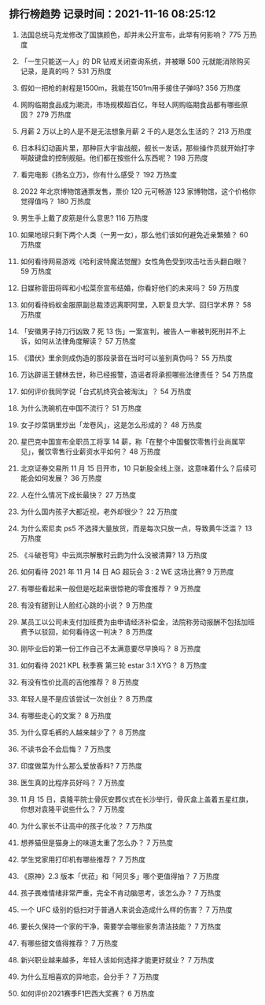 
## 排行榜趋势 记录时间：2021-11-16 08:25:12
  
  1. 法国总统马克龙修改了国旗颜色，却并未公开宣布，此举有何影响？ 775 万热度
    
  2. 「一生只能送一人」的 DR 钻戒关闭查询系统，并被曝 500 元就能消除购买记录，是真的吗？ 531 万热度
    
  3. 假如一把枪的射程是1500m，我能在1501m用手接住子弹吗? 356 万热度
    
  4. 网购临期食品成为潮流，市场规模超百亿，年轻人网购临期食品都有哪些原因？ 279 万热度
    
  5. 月薪 2 万以上的人是不是无法想象月薪 2 千的人是怎么生活的？ 213 万热度
    
  6. 日本科幻动画片里，那种巨大宇宙战舰，舰长一发话，那些操作员就开始打字啊敲键盘的控制舰艇。他们都在按些什么东西呢？ 198 万热度
    
  7. 看完电影《扬名立万》，你有什么感受？ 192 万热度
    
  8. 2022 年北京博物馆通票发售，票价 120 元可畅游 123 家博物馆，这个价格你觉得值吗？ 180 万热度
    
  9. 男生手上戴了皮筋是什么意思? 116 万热度
    
  10. 如果地球只剩下两个人类（一男一女），那么他们该如何避免近亲繁殖？ 60 万热度
    
  11. 如何看待网易游戏《哈利波特魔法觉醒》女性角色受到攻击吐舌头翻白眼？ 59 万热度
    
  12. 日媒称菅田将晖和小松菜奈宣布结婚，你看好他们的未来吗？ 59 万热度
    
  13. 如何看待蚂蚁金服原副总裁漆远离职阿里，入职复旦大学、回归学术界？ 58 万热度
    
  14. 「安徽男子持刀行凶致 7 死 13 伤」一案宣判，被告人一审被判死刑并不上诉，如何从法律角度解读？ 57 万热度
    
  15. 《潜伏》里余则成伪造的那段录音在当时可以鉴别真伪吗？ 55 万热度
    
  16. 万达辟谣王健林去世，称已经报警，造谣者将承担哪些法律责任？ 54 万热度
    
  17. 如何评价我同学说「台式机终究会被淘汰」？ 54 万热度
    
  18. 为什么洗碗机在中国不流行？ 51 万热度
    
  19. 女子炒菜锅里炒出「龙卷风」，这是怎么形成的？ 48 万热度
    
  20. 星巴克中国宣布全职员工将享 14 薪，称「在整个中国餐饮零售行业尚属罕见」，餐饮零售行业薪资水平如何？ 48 万热度
    
  21. 北京证券交易所 11 月 15 日开市，10 只新股全线上涨，这意味着什么？后续可能会如何发展？ 36 万热度
    
  22. 人在什么情况下成长最快？ 27 万热度
    
  23. 为什么国内孩子大都近视，老外却很少？ 22 万热度
    
  24. 为什么索尼卖 ps5 不选择大量放货，而是每次只放一点，导致黄牛泛滥？ 13 万热度
    
  25. 《斗破苍穹》中云岚宗解散时云韵为什么没被清算? 13 万热度
    
  26. 如何看待 2021 年 11 月 14 日 AG 超玩会 3 : 2 WE 这场比赛? 9 万热度
    
  27. 有哪些看起来一般但是吃起来很惊艳的零食推荐？ 9 万热度
    
  28. 有没有甜到让人脸红心跳的小说？ 9 万热度
    
  29. 某员工以公司未支付加班费为由申请经济补偿金，法院称劳动报酬不包括加班费予以驳回，如何看待这一判决？ 8 万热度
    
  30. 刚毕业后的第一份工作自己不太满意要尽早换吗？ 8 万热度
    
  31. 如何看待 2021 KPL 秋季赛 第三轮 estar 3:1 XYG？ 8 万热度
    
  32. 有没有性价比高的吉他推荐？ 8 万热度
    
  33. 年轻人是不是应该尝试一次创业？ 8 万热度
    
  34. 有哪些走心的文案？ 8 万热度
    
  35. 为什么穿毛裤的人越来越少了？ 8 万热度
    
  36. 不读书会不会后悔？ 7 万热度
    
  37. 印度做菜为什么那么爱放香料? 7 万热度
    
  38. 医生真的比程序员好吗？ 7 万热度
    
  39. 11 月 15 日，袁隆平院士骨灰安葬仪式在长沙举行，骨灰盒上盖着五星红旗，你想对袁隆平说些什么？ 7 万热度
    
  40. 为什么家长不让高中的孩子化妆？ 7 万热度
    
  41. 想养猫但是猫身上的味道太重了怎么办？ 7 万热度
    
  42. 学生党家用打印机有哪些推荐？ 7 万热度
    
  43. 《原神》2.3 版本「优菈」和「阿贝多」哪个更值得抽？ 7 万热度
    
  44. 孩子畏难情绪非常严重，完全不肯动脑思考，该怎么办？ 7 万热度
    
  45. 一个 UFC 级别的低扫对于普通人来说会造成什么样的伤害？ 7 万热度
    
  46. 要长久保持一个家的干净，需要学会哪些家务清洁技能？ 7 万热度
    
  47. 有哪些甜文值得推荐？ 7 万热度
    
  48. 新兴职业越来越多，年轻人该如何选择才能更好就业？ 7 万热度
    
  49. 为什么互相喜欢的异地恋，会分手？ 7 万热度
    
  50. 如何评价2021赛季F1巴西大奖赛？ 6 万热度
    